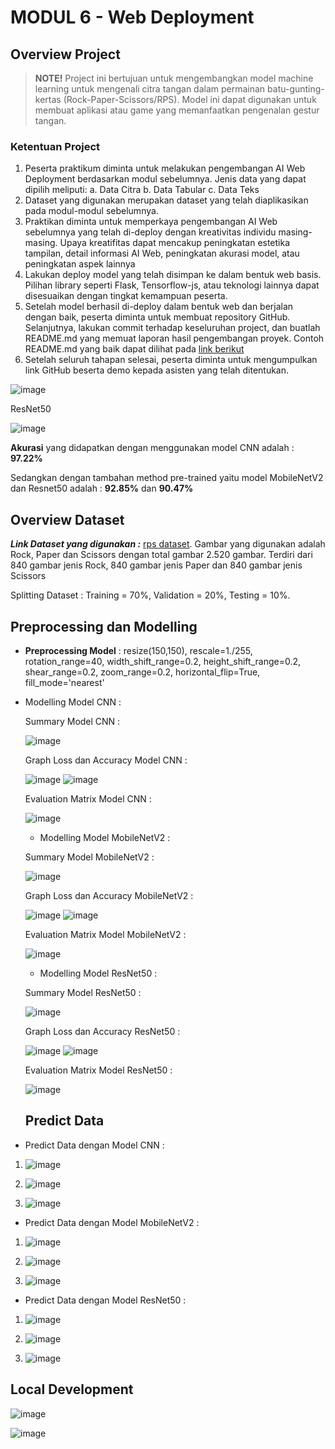 # MODUL 6 - Web Deployment

## Overview Project

> **NOTE!** Project ini bertujuan untuk mengembangkan model machine learning untuk mengenali citra tangan dalam permainan batu-gunting-kertas (Rock-Paper-Scissors/RPS). Model ini dapat digunakan untuk membuat aplikasi atau game yang memanfaatkan pengenalan gestur tangan.

### Ketentuan Project
1. Peserta praktikum diminta untuk melakukan pengembangan AI Web Deployment berdasarkan
modul sebelumnya. Jenis data yang dapat dipilih meliputi:
a. Data Citra
b. Data Tabular
c. Data Teks
2. Dataset yang digunakan merupakan dataset yang telah diaplikasikan pada modul-modul sebelumnya.
3. Praktikan diminta untuk memperkaya pengembangan AI Web sebelumnya yang telah di-deploy
dengan kreativitas individu masing-masing. Upaya kreatifitas dapat mencakup peningkatan estetika
tampilan, detail informasi AI Web, peningkatan akurasi model, atau peningkatan aspek lainnya
4. Lakukan deploy model yang telah disimpan ke dalam bentuk web basis. Pilihan library seperti Flask,
Tensorflow-js, atau teknologi lainnya dapat disesuaikan dengan tingkat kemampuan peserta.
5. Setelah model berhasil di-deploy dalam bentuk web dan berjalan dengan baik, peserta diminta untuk
membuat repository GitHub. Selanjutnya, lakukan commit terhadap keseluruhan project, dan
buatlah README.md yang memuat laporan hasil pengembangan proyek. Contoh README.md yang
baik dapat dilihat pada [link berikut](https://github.com/muhfadh/Tugas_Praktikum_ML_A_297-233) 
6. Setelah seluruh tahapan selesai, peserta diminta untuk mengumpulkan link GitHub beserta demo
kepada asisten yang telah ditentukan.


![image](assets/mobilenetv2.png)

ResNet50

![image](assets/resnet.png)

**Akurasi** yang didapatkan dengan menggunakan model CNN adalah : **97.22%**

Sedangkan dengan tambahan method pre-trained yaitu model MobileNetV2 dan Resnet50 adalah : **92.85%** dan **90.47%**

## Overview Dataset

**_Link Dataset yang digunakan :_** [rps dataset](https://drive.google.com/drive/folders/1kgyN9Ah_w6MvxsRxANh3TfB9S-bCVZMv).
Gambar yang digunakan adalah Rock, Paper dan Scissors dengan total gambar 2.520 gambar. Terdiri dari 840 gambar jenis Rock, 840 gambar jenis Paper dan 840 gambar jenis Scissors

Splitting Dataset : Training = 70%, Validation = 20%, Testing = 10%.

## Preprocessing dan Modelling

- **Preprocessing Model** : resize(150,150), rescale=1./255, rotation_range=40, width_shift_range=0.2, height_shift_range=0.2, shear_range=0.2, zoom_range=0.2, horizontal_flip=True, fill_mode='nearest'
- Modelling Model CNN :

  Summary Model CNN :

  ![image](assets/summary_cnn.png)

  Graph Loss dan Accuracy Model CNN :

  ![image](assets/graph_acc_cnn.png)
  ![image](assets/graph_loss_cnn.png)

  Evaluation Matrix Model CNN :

  ![image](assets/eva_cnn.png)

  - Modelling Model MobileNetV2 :

  Summary Model MobileNetV2 :

  ![image](assets/summary_mobilenetv2.png)

  Graph Loss dan Accuracy MobileNetV2 :

  ![image](assets/graph_acc_net.png)
  ![image](assets/graph_loss_net.png)

  Evaluation Matrix Model MobileNetV2 :

  ![image](assets/eva_net.png)

  - Modelling Model ResNet50 :

  Summary Model ResNet50 :

  ![image](assets/summary_resnet50.png)

  Graph Loss dan Accuracy ResNet50 :

  ![image](assets/graph_acc_resnet.png)
  ![image](assets/graph_loss_resnet.png)

  Evaluation Matrix Model ResNet50 :

  ![image](assets/eva_resnet.png)

  ## Predict Data

- Predict Data dengan Model CNN :

1. ![image](assets/predict_cnn.png)

2. ![image](assets/predict_cnn_2.png)

3. ![image](assets/predict_cnn_3.png)

- Predict Data dengan Model MobileNetV2 :

1. ![image](assets/predict_net.png)

2. ![image](assets/predict_net_2.png)

3. ![image](assets/predict_net_3.png)

- Predict Data dengan Model ResNet50 :

1. ![image](assets/predict_resnet.png)

2. ![image](assets/predict_resnet_2.png)

3. ![image](assets/predict_resnet_3.png)

## Local Development

![image](assets/page_1.png)

![image](assets/page_2.png)
